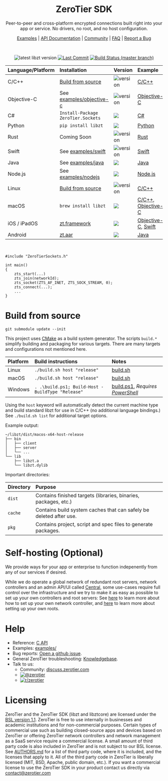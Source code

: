 <div align="center">
<h1>ZeroTier SDK</h1>
Peer-to-peer and cross-platform encrypted connections built right into your app or service. No drivers, no root, and no host configuration.

<br>

<a href="./examples">Examples</a> |
<a href="./include/README.md">API Documentation</a> |
<a href="https://discuss.zerotier.com/">Community</a> |
<a href="./FAQ.md">FAQ</a> |
<a href="https://github.com/zerotier/libzt/issues">Report a Bug</a>

<br>

<img alt="latest libzt version" src="https://img.shields.io/github/v/tag/zerotier/libzt?label=latest version"/></a>
<a href="https://github.com/zerotier/libzt/commits/master"><img alt="Last Commit" src="https://img.shields.io/github/last-commit/zerotier/libzt"/></a>
<a href="https://github.com/zerotier/libzt/actions"><img alt="Build Status (master branch)" src="https://img.shields.io/github/workflow/status/zerotier/libzt/CMake/master"/></a>
</div>

| Language/Platform | Installation | Version | Example |
|:----------|:---------|:---|:---|
| C/C++  | [Build from source](./BUILDING.md) | <img alt="version" src="https://img.shields.io/github/v/tag/zerotier/libzt?label="/>|[C/C++](./examples/cpp)  |
| Objective-C  | See [examples/objective-c](./examples/objective-c) | <img alt="version" src="https://img.shields.io/github/v/tag/zerotier/libzt?label="/> |[Objective-C](./examples/objective-c)  |
| C#  | `Install-Package ZeroTier.Sockets` |<a href="https://www.nuget.org/packages/ZeroTier.Sockets/"><img src="https://img.shields.io/github/v/tag/zerotier/libzt?label=NuGet"/></a> |[C#](./examples/csharp)  |
| Python  | `pip install libzt`|<a href="https://pypi.org/project/libzt/"><img src="https://img.shields.io/pypi/v/libzt?label=PyPI"/></a> |[Python](./examples/python)  |
| Rust  | Coming Soon | <img alt="version" src="https://img.shields.io/github/v/tag/zerotier/libzt?label="/>|[Rust](./examples/rust)  |
| Swift  | See [examples/swift](./examples/swift) |<img alt="version" src="https://img.shields.io/github/v/tag/zerotier/libzt?label="/> |[Swift](./examples/swift)  |
| Java  | See [examples/java](./examples/java) |<img src="https://img.shields.io/github/v/tag/zerotier/libzt?label="/> |[Java](./examples/java)  |
| Node.js  | See [examples/nodejs](./examples/nodejs) |<img src="https://img.shields.io/badge/-help--wanted-green"/>|[Node.js](./examples/nodejs)  |
| Linux  | [Build from source](#build-from-source) | <img alt="version" src="https://img.shields.io/github/v/tag/zerotier/libzt?label="/></a>| [C/C++](./examples/cpp)  |
| macOS  | `brew install libzt`|<a href="https://formulae.brew.sh/formula/libzt#default"><img src="https://img.shields.io/homebrew/v/libzt?label=Homebrew"/></a> | [C/C++](./examples/cpp), [Objective-C](./examples/objective-c)  |
| iOS / iPadOS  | [zt.framework]() | <img src="https://img.shields.io/github/v/tag/zerotier/libzt?label="/>| [Objective-C](./examples/objective-c), [Swift](./examples/swift)  |
| Android  | [zt.aar]() | <img src="https://img.shields.io/github/v/tag/zerotier/libzt?label="/> | [Java](./examples/java)  |

<br>

<div align="left">

```
#include "ZeroTierSockets.h"

int main()
{
    zts_start(...)
    zts_join(networkId);
    zts_socket(ZTS_AF_INET, ZTS_SOCK_STREAM, 0);
    zts_connect(...);
    ...
}
```

# Build from source

```
git submodule update --init
```

This project uses [CMake](https://cmake.org/download/) as a build system generator. The scripts `build.*` simplify building and packaging for various targets. There are many targets and configurations not mentioned here.

|Platform| Build instructions | Notes |
|:---|:---|:---|
|Linux | `./build.sh host "release"`| [build.sh](./build.sh) |
|macOS | `./build.sh host "release"`| [build.sh](./build.sh) |
|Windows | `. .\build.ps1; Build-Host -BuildType "Release"`| [build.ps1](./build.ps1), *Requires [PowerShell](https://github.com/powershell/powershell)*|

Using the `host` keyword will automatically detect the current machine type and build standard libzt for use in C/C++ (no additional language bindings.) See `./build.sh list` for additional target options.

Example output:

```
~/libzt/dist/macos-x64-host-release
├── bin
│   ├── client
│   ├── server
│   └── ...
└── lib
    ├── libzt.a
    └── libzt.dylib
```

Important directories:

|Directory| Purpose|
|:---|:---|
|`dist`| Contains finished targets (libraries, binaries, packages, etc.)|
|`cache`| Contains build system caches that can safely be deleted after use.|
|`pkg`| Contains project, script and spec files to generate packages.|

# Self-hosting (Optional)

We provide ways for your app or enterprise to function indepenently from any of our services if desired.

While we do operate a global network of redundant root servers, network controllers and an admin API/UI called [Central](https://my.zerotier.com), some use-cases require full control over the infrastructure and we try to make it as easy as possible to set up your own controllers and root servers: See [here](https://github.com/zerotier/ZeroTierOne/tree/master/controller) to learn more about how to set up your own network controller, and [here](https://www.zerotier.com/manual/#4_4) to learn more about setting up your own roots.

# Help

 - Reference: [C API](./include/README.md)
 - Examples: [examples/](./examples)
 - Bug reports: [Open a github issue](https://github.com/zerotier/libzt/issues).
 - General ZeroTier troubleshooting: [Knowledgebase](https://zerotier.atlassian.net/wiki/spaces/SD/overview).
 - Talk to us:
    - Community: [discuss.zerotier.com](https://discuss.zerotier.com)
    - <a href="https://www.twitter.com/zerotier"><img alt="@zerotier" src="https://img.shields.io/twitter/follow/zerotier?style=social"/></a>
    - <a href="https://old.reddit.com/r/zerotier"><img alt="r/zerotier" src="https://img.shields.io/reddit/subreddit-subscribers/zerotier?style=social"/></a>

# Licensing

ZeroTier and the ZeroTier SDK (libzt and libztcore) are licensed under the [BSL version 1.1](./LICENSE.txt). ZeroTier is free to use internally in businesses and academic institutions and for non-commercial purposes. Certain types of commercial use such as building closed-source apps and devices based on ZeroTier or offering ZeroTier network controllers and network management as a SaaS service require a commercial license. A small amount of third party code is also included in ZeroTier and is not subject to our BSL license. See [AUTHORS.md](ext/ZeroTierOne/AUTHORS.md) for a list of third party code, where it is included, and the licenses that apply to it. All of the third party code in ZeroTier is liberally licensed (MIT, BSD, Apache, public domain, etc.). If you want a commercial license to use the ZeroTier SDK in your product contact us directly via [contact@zerotier.com](mailto:contact@zerotier.com)
